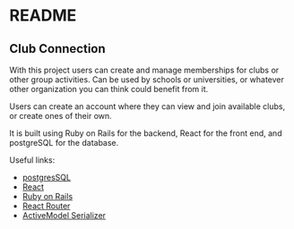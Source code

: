 # README
## Club Connection

With this project users can create and manage memberships for clubs or other group activities. Can be used by schools or universities, or whatever other organization you can think could benefit from it.

Users can create an account where they can view and join available clubs, or create ones of their own.

It is built using Ruby on Rails for the backend, React for the front end, and postgreSQL for the database.

Useful links:

- [postgresSQL](https://www.postgresql.org/)
- [React](https://react.dev/learn)
- [Ruby on Rails](https://rubyonrails.org/)
- [React Router](https://v5.reactrouter.com/)
- [ActiveModel Serializer](https://github.com/rails-api/active_model_serializers/tree/0-10-stable)


